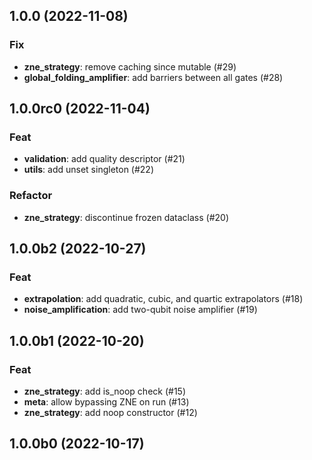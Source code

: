## 1.0.0 (2022-11-08)

### Fix

- **zne_strategy**: remove caching since mutable (#29)
- **global_folding_amplifier**: add barriers between all gates (#28)

## 1.0.0rc0 (2022-11-04)

### Feat

- **validation**: add quality descriptor (#21)
- **utils**: add unset singleton (#22)

### Refactor

- **zne_strategy**: discontinue frozen dataclass (#20)

## 1.0.0b2 (2022-10-27)

### Feat

- **extrapolation**: add quadratic, cubic, and quartic extrapolators (#18)
- **noise_amplification**: add two-qubit noise amplifier (#19)

## 1.0.0b1 (2022-10-20)

### Feat

- **zne_strategy**: add is_noop check (#15)
- **meta**: allow bypassing ZNE on run (#13)
- **zne_strategy**: add noop constructor (#12)

## 1.0.0b0 (2022-10-17)
